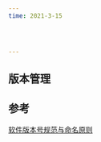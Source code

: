 ```yaml
---
time: 2021-3-15




---
```

## 版本管理





## 参考

[软件版本号规范与命名原则](https://www.jianshu.com/p/75374e299ef8)